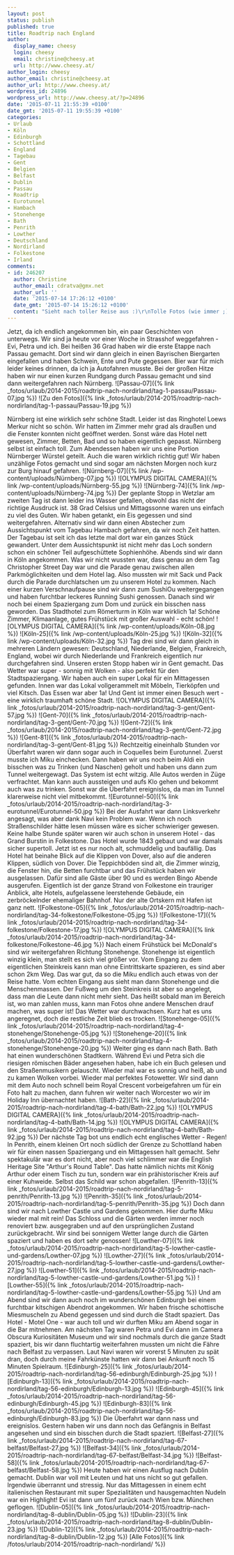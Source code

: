 ```yaml
---
layout: post
status: publish
published: true
title: Roadtrip nach England
author:
  display_name: cheesy
  login: cheesy
  email: christine@cheesy.at
  url: http://www.cheesy.at/
author_login: cheesy
author_email: christine@cheesy.at
author_url: http://www.cheesy.at/
wordpress_id: 24896
wordpress_url: http://www.cheesy.at/?p=24896
date: '2015-07-11 21:55:39 +0100'
date_gmt: '2015-07-11 19:55:39 +0100'
categories:
- Urlaub
- Köln
- Edinburgh
- Schottland
- England
- Tagebau
- Gent
- Belgien
- Belfast
- Dublin
- Passau
- Roadtrip
- Eurotunnel
- Hambach
- Stonehenge
- Bath
- Penrith
- Lowther
- Deutschland
- Nordirland
- Folkestone
- Irland
comments:
- id: 246207
  author: Christine
  author_email: cdratva@gmx.net
  author_url: ''
  date: '2015-07-14 17:26:12 +0100'
  date_gmt: '2015-07-14 15:26:12 +0100'
  content: "Sieht nach toller Reise aus :)\r\nTolle Fotos (wie immer ;) )"
---
```

Jetzt, da ich endlich angekommen bin, ein paar Geschichten von unterwegs.
Wir sind ja heute vor einer Woche in Strasshof weggefahren - Evi, Petra und ich. Bei heißen 36 Grad haben wir die erste Etappe nach Passau gemacht. Dort sind wir dann gleich in einen Bayrischen Biergarten eingefallen und haben Schwein, Ente und Pute gegessen. Bier war für mich leider keines drinnen, da ich ja Autofahren musste. Bei der großen Hitze haben wir nur einen kurzen Rundgang durch Passau gemacht und sind dann weitergefahren nach Nürnberg.
![Passau-07]({% link _fotos/urlaub/2014-2015/roadtrip-nach-nordirland/tag-1-passau/Passau-07.jpg %})
 ![Zu den Fotos]({% link _fotos/urlaub/2014-2015/roadtrip-nach-nordirland/tag-1-passau/Passau-19.jpg %})
<!--more-->
Nürnberg ist eine wirklich sehr schöne Stadt. Leider ist das Ringhotel Loews Merkur nicht so schön. Wir hatten im Zimmer mehr grad als draußen und die Fenster konnten nicht geöffnet werden. Sonst wäre das Hotel nett gewesen, Zimmer, Betten, Bad und so haben eigentlich gepasst. Nürnberg selbst ist einfach toll. Zum Abendessen haben wir uns eine Portion Nürnberger Würstel geteilt. Auch die waren wirklich richtig gut! Wir haben unzählige Fotos gemacht und sind sogar am nächsten Morgen noch kurz zur Burg hinauf gefahren.
![Nürnberg-07]({% link /wp-content/uploads/Nürnberg-07.jpg %})
 ![OLYMPUS DIGITAL CAMERA]({% link /wp-content/uploads/Nürnberg-55.jpg %})
 ![Nürnberg-74]({% link /wp-content/uploads/Nürnberg-74.jpg %})
Der geplante Stopp in Wetzlar am zweiten Tag ist dann leider ins Wasser gefallen, obwohl das nicht der richtige Ausdruck ist. 38 Grad Celsius und Mittagssonne waren uns einfach zu viel des Guten. Wir haben getankt, ein Eis gegessen und sind weitergefahren. Alternativ sind wir dann einen Abstecher zum Aussichtspunkt vom Tagebau Hambach gefahren, da wir noch Zeit hatten. Der Tagebau ist seit ich das letzte mal dort war ein ganzes Stück gewandert. Unter dem Aussichtspunkt ist nicht mehr das Loch sondern schon ein schöner Teil aufgeschüttete Sophienhöhe. Abends sind wir dann in Köln angekommen. Was wir nicht wussten war, dass genau an dem Tag Christopher Street Day war und die Parade genau zwischen allen Parkmöglichkeiten und dem Hotel lag. Also mussten wir mit Sack und Pack durch die Parade durchlatschen um zu unserem Hotel zu kommen. Nach einer kurzen Verschnaufpause sind wir dann zum SushiOu weitergegangen und haben furchtbar leckeres Running Sushi genossen. Danach sind wir noch bei einem Spaziergang zum Dom und zurück ein bisschen nass geworden. Das Stadthotel zum Römerturm in Köln war wirklich 1a! Schöne Zimmer, Klimaanlage, gutes Frühstück mit großer Auswahl - echt schön!
![OLYMPUS DIGITAL CAMERA]({% link /wp-content/uploads/Köln-08.jpg %})
 ![Köln-25]({% link /wp-content/uploads/Köln-25.jpg %})
 ![Köln-32]({% link /wp-content/uploads/Köln-32.jpg %})
Tag drei sind wir dann gleich in mehreren Ländern gewesen: Deutschland, Niederlande, Belgien, Frankreich, England, wobei wir durch Niederlande und Frankreich eigentlich nur durchgefahren sind. Unseren ersten Stopp haben wir in Gent gemacht. Das Wetter war super - sonnig mit Wolken - also perfekt für den Stadtspaziergang. Wir haben auch ein super Lokal für ein Mittagessen gefunden. Innen war das Lokal vollgerammelt mit Möbeln, Tierköpfen und viel Kitsch. Das Essen war aber 1a! Und Gent ist immer einen Besuch wert - eine wirklich traumhaft schöne Stadt.
![OLYMPUS DIGITAL CAMERA]({% link _fotos/urlaub/2014-2015/roadtrip-nach-nordirland/tag-3-gent/Gent-57.jpg %})
 ![Gent-70]({% link _fotos/urlaub/2014-2015/roadtrip-nach-nordirland/tag-3-gent/Gent-70.jpg %})
 ![Gent-72]({% link _fotos/urlaub/2014-2015/roadtrip-nach-nordirland/tag-3-gent/Gent-72.jpg %})
 ![Gent-81]({% link _fotos/urlaub/2014-2015/roadtrip-nach-nordirland/tag-3-gent/Gent-81.jpg %})
Rechtzeitig eineinhalb Stunden vor Überfahrt waren wir dann sogar auch in Coquelles beim Eurotunnel. Zuerst musste ich Miku einchecken. Dann haben wir uns noch beim Aldi ein bisschen was zu Trinken (und Naschen) geholt und haben uns dann zum Tunnel weitergewagt. Das System ist echt witzig. Alle Autos werden in Züge verfrachtet. Man kann auch aussteigen und aufs Klo gehen und bekommt auch was zu trinken. Sonst war die Überfahrt ereignislos, da man im Tunnel klarerweise nicht viel mitbekommt.
![Eurotunnel-50]({% link _fotos/urlaub/2014-2015/roadtrip-nach-nordirland/tag-3-eurotunnel/Eurotunnel-50.jpg %})
Bei der Ausfahrt war dann Linksverkehr angesagt, was aber dank Navi kein Problem war. Wenn ich noch Straßenschilder hätte lesen müssen wäre es sicher schwieriger gewesen. Keine halbe Stunde später waren wir auch schon in unserem Hotel - das Grand Burstin in Folkestone. Das Hotel wurde 1843 gebaut und war damals sicher supertoll. Jetzt ist es nur noch alt, schmuddelig und baufällig. Das Hotel hat beinahe Blick auf die Klippen von Dover, also auf die anderen Klippen, südlich von Dover. Die Teppichböden sind alt, die Zimmer winzig, die Fenster hin, die Betten furchtbar und das Frühstück haben wir ausgelassen. Dafür sind alle Gäste über 90 und es werden Bingo Abende ausgerufen. Eigentlich ist der ganze Strand von Folkestone ein trauriger Anblick, alte Hotels, aufgelassene leerstehende Gebäude, ein zerbröckelnder ehemaliger Bahnhof. Nur der alte Ortskern mit Hafen ist ganz nett.
![Folkestone-05]({% link _fotos/urlaub/2014-2015/roadtrip-nach-nordirland/tag-34-folkestone/Folkestone-05.jpg %})
 ![Folkestone-17]({% link _fotos/urlaub/2014-2015/roadtrip-nach-nordirland/tag-34-folkestone/Folkestone-17.jpg %})
 ![OLYMPUS DIGITAL CAMERA]({% link _fotos/urlaub/2014-2015/roadtrip-nach-nordirland/tag-34-folkestone/Folkestone-46.jpg %})
Nach einem Frühstück bei McDonald's sind wir weitergefahren Richtung Stonehenge. Stonehenge ist eigentlich winzig klein, man stellt es sich viel größer vor. Vom Eingang zu dem eigentlichen Steinkreis kann man ohne Eintrittskarte spazieren, es sind aber schon 2km Weg. Das war gut, da so die Miku endlich auch etwas von der Reise hatte. Vom echten Eingang aus sieht man dann Stonehenge und die Menschenmassen. Der Fußweg um den Steinkreis ist aber so angelegt, dass man die Leute dann nicht mehr sieht. Das heißt sobald man im Bereich ist, wo man zahlen muss, kann man Fotos ohne andere Menschen drauf machen, was super ist! Das Wetter war durchwachsen. Kurz hat es uns angeregnet, doch die restliche Zeit blieb es trocken.
![Stonehenge-05]({% link _fotos/urlaub/2014-2015/roadtrip-nach-nordirland/tag-4-stonehenge/Stonehenge-05.jpg %})
 ![Stonehenge-20]({% link _fotos/urlaub/2014-2015/roadtrip-nach-nordirland/tag-4-stonehenge/Stonehenge-20.jpg %})
Weiter ging es dann nach Bath. Bath hat einen wunderschönen Stadtkern. Während Evi und Petra sich die riesigen römischen Bäder angesehen haben, habe ich ein Buch gelesen und den Straßenmusikern gelauscht. Wieder mal war es sonnig und heiß, ab und zu kamen Wolken vorbei. Wieder mal perfektes Fotowetter. Wir sind dann mit dem Auto noch schnell beim Royal Crescent vorbeigefahren um für ein Foto halt zu machen, dann fuhren wir weiter nach Worcester wo wir im Holiday Inn übernachtet haben.
![Bath-22]({% link _fotos/urlaub/2014-2015/roadtrip-nach-nordirland/tag-4-bath/Bath-22.jpg %})
 ![OLYMPUS DIGITAL CAMERA]({% link _fotos/urlaub/2014-2015/roadtrip-nach-nordirland/tag-4-bath/Bath-14.jpg %})
 ![OLYMPUS DIGITAL CAMERA]({% link _fotos/urlaub/2014-2015/roadtrip-nach-nordirland/tag-4-bath/Bath-92.jpg %})
Der nächste Tag bot uns endlich echt englisches Wetter - Regen! In Penrith, einem kleinen Ort noch südlich der Grenze zu Schottland haben wir für einen nassen Spaziergang und ein Mittagessen halt gemacht. Sehr spektakulär war es dort nicht, aber noch viel schlimmer war die English Heritage Site "Arthur's Round Table". Das hatte nämlich nichts mit König Arthur oder einem Tisch zu tun, sondern war ein prähistorischer Kreis auf einer Kuhweide. Selbst das Schild war schon abgefallen.
![Penrith-13]({% link _fotos/urlaub/2014-2015/roadtrip-nach-nordirland/tag-5-penrith/Penrith-13.jpg %})
 ![Penrith-35]({% link _fotos/urlaub/2014-2015/roadtrip-nach-nordirland/tag-5-penrith/Penrith-35.jpg %})
Doch dann sind wir nach Lowther Castle und Gardens gekommen. Hier durfte Miku wieder mal mit rein! Das Schloss und die Gärten werden immer noch renoviert bzw. ausgegraben und auf den ursprünglichen Zustand zurückgebracht. Wir sind bei sonnigem Wetter lange durch die Gärten spaziert und haben es dort sehr genossen!
![Lowther-07]({% link _fotos/urlaub/2014-2015/roadtrip-nach-nordirland/tag-5-lowther-castle-und-gardens/Lowther-07.jpg %})
 ![Lowther-27]({% link _fotos/urlaub/2014-2015/roadtrip-nach-nordirland/tag-5-lowther-castle-und-gardens/Lowther-27.jpg %})
 ![Lowther-51]({% link _fotos/urlaub/2014-2015/roadtrip-nach-nordirland/tag-5-lowther-castle-und-gardens/Lowther-51.jpg %})
 ![Lowther-55]({% link _fotos/urlaub/2014-2015/roadtrip-nach-nordirland/tag-5-lowther-castle-und-gardens/Lowther-55.jpg %})
Und am Abend sind wir dann auch noch im wunderschönen Edinburgh bei einem furchtbar kitschigen Abendrot angekommen. Wir haben frische schottische Miesmuscheln zu Abend gegessen und sind durch die Stadt spaziert. Das Hotel - Motel One - war auch toll und wir durften Miku am Abend sogar in die Bar mitnehmen. Am nächsten Tag waren Petra und Evi dann im Camera Obscura Kuriositäten Museum und wir sind nochmals durch die ganze Stadt spaziert, bis wir dann fluchtartig weiterfahren mussten um nicht die Fähre nach Belfast zu verpassen. Laut Navi waren wir vorerst 5 Minuten zu spät dran, doch durch meine Fahrkünste hatten wir dann bei Ankunft noch 15 Minuten Spielraum.
![Edinburgh-25]({% link _fotos/urlaub/2014-2015/roadtrip-nach-nordirland/tag-56-edinburgh/Edinburgh-25.jpg %})
 ![Edinburgh-13]({% link _fotos/urlaub/2014-2015/roadtrip-nach-nordirland/tag-56-edinburgh/Edinburgh-13.jpg %})
 ![Edinburgh-45]({% link _fotos/urlaub/2014-2015/roadtrip-nach-nordirland/tag-56-edinburgh/Edinburgh-45.jpg %})
 ![Edinburgh-83]({% link _fotos/urlaub/2014-2015/roadtrip-nach-nordirland/tag-56-edinburgh/Edinburgh-83.jpg %})
Die Überfahrt war dann nass und ereignislos.
Gestern haben wir uns dann noch das Gefängnis in Belfast angesehen und sind ein bisschen durch die Stadt spaziert.
![Belfast-27]({% link _fotos/urlaub/2014-2015/roadtrip-nach-nordirland/tag-67-belfast/Belfast-27.jpg %})
 ![Belfast-34]({% link _fotos/urlaub/2014-2015/roadtrip-nach-nordirland/tag-67-belfast/Belfast-34.jpg %})
 ![Belfast-58]({% link _fotos/urlaub/2014-2015/roadtrip-nach-nordirland/tag-67-belfast/Belfast-58.jpg %})
Heute haben wir einen Ausflug nach Dublin gemacht. Dublin war voll mit Leuten und hat uns nicht so gut gefallen. Irgendwie überrannt und stressig. Nur das Mittagessen in einem echt italienischen Restaurant mit super Spezialitäten und hausgemachten Nudeln war ein Highlight! Evi ist dann um fünf zurück nach Wien bzw. München geflogen.
![Dublin-05]({% link _fotos/urlaub/2014-2015/roadtrip-nach-nordirland/tag-8-dublin/Dublin-05.jpg %})
 ![Dublin-23]({% link _fotos/urlaub/2014-2015/roadtrip-nach-nordirland/tag-8-dublin/Dublin-23.jpg %})
 ![Dublin-12]({% link _fotos/urlaub/2014-2015/roadtrip-nach-nordirland/tag-8-dublin/Dublin-12.jpg %})
[Alle Fotos]({% link /fotos/urlaub/2014-2015/roadtrip-nach-nordirland/ %})
